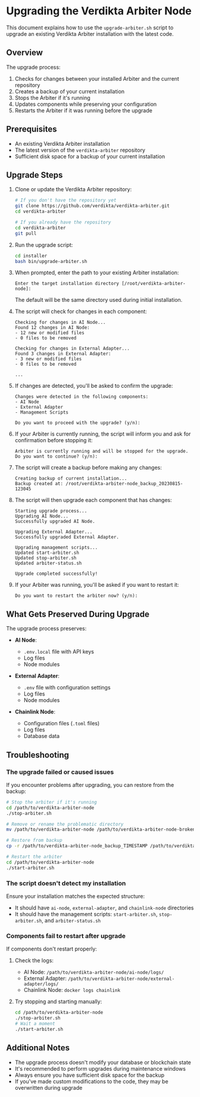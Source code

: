# Upgrading the Verdikta Arbiter Node

This document explains how to use the `upgrade-arbiter.sh` script to upgrade an existing Verdikta Arbiter installation with the latest code.

## Overview

The upgrade process:
1. Checks for changes between your installed Arbiter and the current repository
2. Creates a backup of your current installation
3. Stops the Arbiter if it's running
4. Updates components while preserving your configuration
5. Restarts the Arbiter if it was running before the upgrade

## Prerequisites

- An existing Verdikta Arbiter installation
- The latest version of the `verdikta-arbiter` repository
- Sufficient disk space for a backup of your current installation

## Upgrade Steps

1. Clone or update the Verdikta Arbiter repository:
   ```bash
   # If you don't have the repository yet
   git clone https://github.com/verdikta/verdikta-arbiter.git
   cd verdikta-arbiter
   
   # If you already have the repository
   cd verdikta-arbiter
   git pull
   ```

2. Run the upgrade script:
   ```bash
   cd installer
   bash bin/upgrade-arbiter.sh
   ```

3. When prompted, enter the path to your existing Arbiter installation:
   ```
   Enter the target installation directory [/root/verdikta-arbiter-node]:
   ```
   The default will be the same directory used during initial installation.

4. The script will check for changes in each component:
   ```
   Checking for changes in AI Node...
   Found 12 changes in AI Node:
   - 12 new or modified files
   - 0 files to be removed
   
   Checking for changes in External Adapter...
   Found 3 changes in External Adapter:
   - 3 new or modified files
   - 0 files to be removed
   
   ...
   ```

5. If changes are detected, you'll be asked to confirm the upgrade:
   ```
   Changes were detected in the following components:
   - AI Node
   - External Adapter
   - Management Scripts
   
   Do you want to proceed with the upgrade? (y/n):
   ```

6. If your Arbiter is currently running, the script will inform you and ask for confirmation before stopping it:
   ```
   Arbiter is currently running and will be stopped for the upgrade.
   Do you want to continue? (y/n):
   ```

7. The script will create a backup before making any changes:
   ```
   Creating backup of current installation...
   Backup created at: /root/verdikta-arbiter-node_backup_20230815-123045
   ```

8. The script will then upgrade each component that has changes:
   ```
   Starting upgrade process...
   Upgrading AI Node...
   Successfully upgraded AI Node.
   
   Upgrading External Adapter...
   Successfully upgraded External Adapter.
   
   Upgrading management scripts...
   Updated start-arbiter.sh
   Updated stop-arbiter.sh
   Updated arbiter-status.sh
   
   Upgrade completed successfully!
   ```

9. If your Arbiter was running, you'll be asked if you want to restart it:
   ```
   Do you want to restart the arbiter now? (y/n):
   ```

## What Gets Preserved During Upgrade

The upgrade process preserves:

- **AI Node**: 
  - `.env.local` file with API keys
  - Log files
  - Node modules

- **External Adapter**:
  - `.env` file with configuration settings
  - Log files
  - Node modules

- **Chainlink Node**:
  - Configuration files (`.toml` files)
  - Log files
  - Database data

## Troubleshooting

### The upgrade failed or caused issues

If you encounter problems after upgrading, you can restore from the backup:

```bash
# Stop the arbiter if it's running
cd /path/to/verdikta-arbiter-node
./stop-arbiter.sh

# Remove or rename the problematic directory
mv /path/to/verdikta-arbiter-node /path/to/verdikta-arbiter-node-broken

# Restore from backup
cp -r /path/to/verdikta-arbiter-node_backup_TIMESTAMP /path/to/verdikta-arbiter-node

# Restart the arbiter
cd /path/to/verdikta-arbiter-node
./start-arbiter.sh
```

### The script doesn't detect my installation

Ensure your installation matches the expected structure:
- It should have `ai-node`, `external-adapter`, and `chainlink-node` directories
- It should have the management scripts: `start-arbiter.sh`, `stop-arbiter.sh`, and `arbiter-status.sh`

### Components fail to restart after upgrade

If components don't restart properly:

1. Check the logs:
   - AI Node: `/path/to/verdikta-arbiter-node/ai-node/logs/`
   - External Adapter: `/path/to/verdikta-arbiter-node/external-adapter/logs/`
   - Chainlink Node: `docker logs chainlink`

2. Try stopping and starting manually:
   ```bash
   cd /path/to/verdikta-arbiter-node
   ./stop-arbiter.sh
   # Wait a moment
   ./start-arbiter.sh
   ```

## Additional Notes

- The upgrade process doesn't modify your database or blockchain state
- It's recommended to perform upgrades during maintenance windows
- Always ensure you have sufficient disk space for the backup
- If you've made custom modifications to the code, they may be overwritten during upgrade 